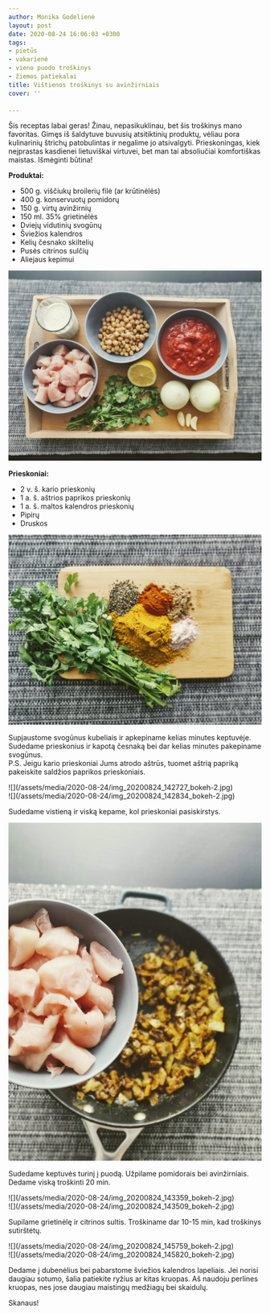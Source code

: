 ```yaml
---
author: Monika Godelienė
layout: post
date: 2020-08-24 16:06:03 +0300
tags:
- pietūs
- vakarienė
- vieno puodo troškinys
- žiemos patiekalai
title: Vištienos troškinys su avinžirniais
cover: ''

---
```

Šis receptas labai geras! Žinau, nepasikuklinau, bet šis troškinys mano favoritas. Gimęs iš šaldytuve buvusių atsitiktinių produktų, vėliau pora kulinarinių štrichų patobulintas ir negalime jo atsivalgyti. Prieskoningas, kiek neįprastas kasdienei lietuviškai virtuvei, bet man tai absoliučiai komfortiškas maistas. Išmėginti būtina!

**Produktai:**

* 500 g. viščiukų broilerių filė (ar krūtinėlės)
* 400 g. konservuotų pomidorų
* 150 g. virtų avinžirnių
* 150 ml. 35% grietinėlės
* Dviejų vidutinių svogūnų
* Šviežios kalendros
* Kelių česnako skiltelių
* Pusės citrinos sulčių
* Aliejaus kepimui

![](/assets/media/2020-08-24/img_20200824_141625_bokeh-2.jpg)

**Prieskoniai:**

* 2 v. š. kario prieskonių
* 1 a. š. aštrios paprikos prieskonių
* 1 a. š. maltos kalendros prieskonių
* Pipirų
* Druskos

![](/assets/media/2020-08-24/img_20200824_140148_bokeh-2.jpg)  
  
Supjaustome svogūnus kubeliais ir apkepiname kelias minutes keptuvėje. Sudedame prieskonius ir kapotą česnaką bei dar kelias minutes pakepiname svogūnus.   
P.S. Jeigu kario prieskoniai Jums atrodo aštrūs, tuomet aštrią papriką pakeiskite saldžios paprikos prieskoniais.  

<div class="row">
<div class="six columns" markdown="1">
![](/assets/media/2020-08-24/img_20200824_142727_bokeh-2.jpg) 
</div>
<div class="six columns" markdown="1">
![](/assets/media/2020-08-24/img_20200824_142834_bokeh-2.jpg)
</div>
</div>

Sudedame vistieną ir viską kepame, kol prieskoniai pasiskirstys.  
  
![](/assets/media/2020-08-24/img_20200824_143024_bokeh-2.jpg)

Sudedame keptuvės turinį į puodą. Užpilame pomidorais bei avinžirniais. Dedame viską troškinti 20 min.  

<div class="row">
<div class="six columns" markdown="1">
![](/assets/media/2020-08-24/img_20200824_143359_bokeh-2.jpg) 
</div>
<div class="six columns" markdown="1">
![](/assets/media/2020-08-24/img_20200824_143509_bokeh-2.jpg)
</div>
</div>

Supilame grietinėlę ir citrinos sultis. Troškiname dar 10-15 min, kad troškinys sutirštėtų.  

<div class="row">
<div class="six columns" markdown="1">
![](/assets/media/2020-08-24/img_20200824_145759_bokeh-2.jpg)  
</div>
<div class="six columns" markdown="1">
![](/assets/media/2020-08-24/img_20200824_145820_bokeh-2.jpg)
</div>
</div>

Dedame į dubenėlius bei pabarstome šviežios kalendros lapeliais. Jei norisi daugiau sotumo, šalia patiekite ryžius ar kitas kruopas. Aš naudoju perlines kruopas, nes jose daugiau maistingų medžiagų bei skaidulų.

Skanaus!